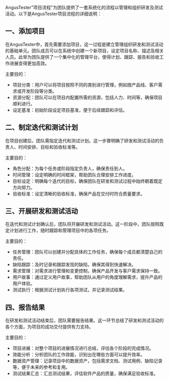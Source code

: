 [//]: # (项目流程)

[//]: # (=====)

AngusTester"项目流程"为团队提供了一套系统化的流程以管理和组织研发及测试活动。以下是AngusTester项目流程的详细说明：

## 一、添加项目

在AngusTester中，首先需要添加项目，这一过程是建立管理组织研发和测试活动的基础单元。团队成员可以在系统中创建一个新项目，设定项目名称、描述及相关人员。此举为团队提供了一个集中化的管理平台，使得计划、跟踪、报告和验收工作进展变得更加高效。

主要目的：

 - 项目分类：用户可以将项目按照不同的类别进行管理，例如按产品线、客户需求或开发阶段等分类。
 - 资源分配：团队可以在项目内配置所需的资源，包括人力、时间等，确保项目顺利进行。
 - 设定基准：初始阶段设定项目基准，便于后续跟踪和评估。

## 二、制定迭代和测试计划

在项目创建后，团队需指定迭代和测试计划。这一步骤明确了研发和测试活动的负责人、时间安排、目标和验收标准等。

主要目的：

 - 角色分配：为每个任务或阶段指定负责人，确保责任到人。
 - 时间管理：设定明确的时间框架，帮助团队合理安排工作进度。
 - 目标设定：明确每个迭代的目标，确保团队在研发和测试过程中始终朝着既定方向努力。
 - 验收标准：设定清晰的验收标准，确保产品在交付时符合质量要求。

## 三、开展研发和测试活动

在迭代和测试计划确认后，团队将开展研发和测试活动。这一阶段中，团队按照既定计划进行工作，随时跟踪和管理项目中的各项任务。

主要目的：

 - 任务管理：团队可以创建并分配具体的工作任务，确保每个成员都清楚自己的责任。
 - 缺陷跟踪：及时记录和跟踪发现的缺陷，确保其得到快速解决。
 - 需求管理：对需求进行管理和变更控制，确保产品开发与客户需求保持一致。
 - 用户故事：通过定义用户故事，帮助团队从用户的角度理解需求，提升产品的用户体验。
 - 测试执行：根据测试计划执行各项测试，并记录测试结果。

## 四、报告结果

在研发和测试活动结束后，团队需要报告结果。这一环节总结了研发和测试活动的各个方面，为项目的成功交付提供有力支持。

主要目的：

 - 项目进展：对整个项目的进展情况进行总结，评估各个阶段的完成情况。
 - 效能分析：分析团队的工作效能，识别出在哪些方面可以提升效率。
 - 数据资产管理：记录项目中的数据资产，包括需求文档、测试用例、缺陷记录等，便于未来的参考和复用。
 - 测试结果汇总：汇总测试结果，评估软件产品的质量，确保满足验收标准。

